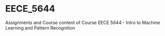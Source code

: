 # EECE_5644
Assignments and Course content of Course EECE 5644 - Intro to Machine Learning and Pattern Recognition
